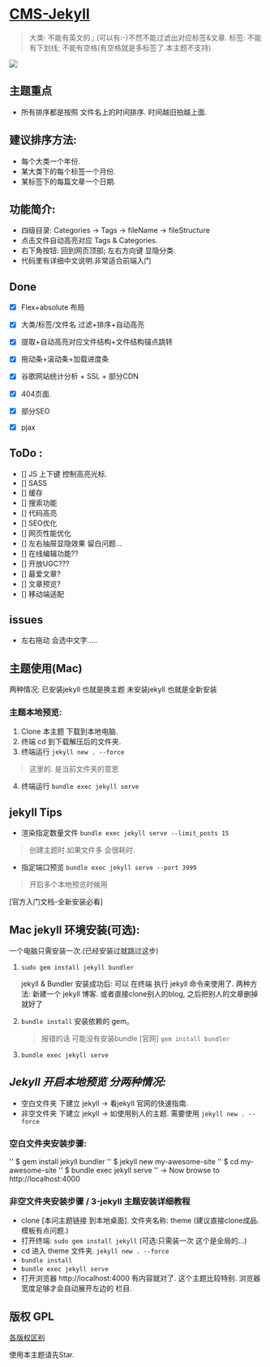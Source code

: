 # [CMS-Jekyll](https://0214.help)

> 大类: 不能有英文的.; (可以有:-)不然不能过滤出对应标签&文章.
> 标签: 不能有下划线; 不能有空格(有空格就是多标签了.本主题不支持)

![](http://oduizitoj.bkt.clouddn.com/2017-02-03-Screen%20Shot%202017-02-03%20at%2014.04.34.png)

## 主题重点
* 所有排序都是按照 文件名上的时间排序. 时间越旧拍越上面.

## 建议排序方法:
* 每个大类一个年份.
* 某大类下的每个标签一个月份.
* 某标签下的每篇文章一个日期.


## 功能简介:
* 四级目录: Categories → Tags → fileName → fileStructure
* 点击文件自动高亮对应 Tags & Categories.
* 右下角按钮: 回到网页顶部; 左右方向键 显隐分类.
* 代码里有详细中文说明.非常适合前端入门


## Done
* [x] Flex+absolute 布局
* [x] 大类/标签/文件名 过滤+排序+自动高亮
* [x] 提取+自动高亮对应文件结构+文件结构锚点跳转
* [x] 拖动条+滚动条+加载进度条
* [x] 谷歌网站统计分析 + SSL + 部分CDN
* [x] 404页面.
* [x] 部分SEO
* [x] pjax


## ToDo	:

* [] JS 上下键 控制高亮光标.
* [] SASS
* [] 缓存
* [] 搜索功能
* [] 代码高亮
* [] SEO优化
* [] 网页性能优化
* [] 左右抽屉显隐效果 留白问题...
* [] 在线编辑功能??
* [] 开放UGC???
* [] 最爱文章?
* [] 文章预览?
* [] 移动端适配

## issues
- 左右拖动 会选中文字.....


## 主题使用(Mac)
两种情况: 
已安装jekyll 也就是换主题
未安装jekyll 也就是全新安装




### 主题本地预览:
1. Clone 本主题 下载到本地电脑.
2. 终端 cd 到下载解压后的文件夹.
3. 终端运行 `jekyll new . --force`
>这里的. 是当前文件夹的意思
4. 终端运行 `bundle exec jekyll serve`




## jekyll Tips

- 渲染指定数量文件
`bundle exec jekyll serve --limit_posts 15`
> 创建主题时.如果文件多 会很耗时.

- 指定端口预览
`bundle exec jekyll serve --port 3999`
> 开启多个本地预览时候用






[官方入门文档-全新安装必看]

## Mac jekyll 环境安装(可选): 
一个电脑只需安装一次.(已经安装过就跳过这步) 
1. `sudo gem install jekyll bundler`
	
	jekyll & Bundler 安装成功后:
	可以 在终端 执行 jekyll 命令来使用了.
	两种方法:
	新建一个 jekyll 博客.
	或者直接clone别人的blog, 之后把别人的文章删掉就好了


2. `bundle install`
	   安装依赖的 gem。
	> 报错的话 可能没有安装bundle [官网]
	> `gem install bundler` 

3. `bundle exec jekyll serve`




## *Jekyll 开启本地预览 分两种情况:*
- 空白文件夹 下建立 jekyll → 看jekyll 官网的快速指南.
- 非空文件夹 下建立 jekyll → 如使用别人的主题. 需要使用  `jekyll new . --force`


### 空白文件夹安装步骤:

''  $ gem install jekyll bundler
''  $ jekyll new my-awesome-site
''  $ cd my-awesome-site
''  $ bundle exec jekyll serve
''  → Now browse to http://localhost:4000


### 非空文件夹安装步骤 /  3-jekyll 主题安装详细教程

- clone [本问主题链接 到本地桌面]. 文件夹名称: theme (建议直接clone成品.模板有点问题.)
- 打开终端: `sudo gem install jekyll`  (可选:只需装一次 这个是全局的...) 
- cd 进入 theme 文件夹.  `jekyll new . --force`
- `bundle install`
- `bundle exec jekyll serve`
- 打开浏览器 http://localhost:4000  有内容就对了.
	 这个主题比较特别. 浏览器宽度足够才会自动展开左边的 栏目.








## 版权 GPL
[各版权区别](http://www.ruanyifeng.com/blog/2011/05/how_to_choose_free_software_licenses.html)

使用本主题请先Star.




